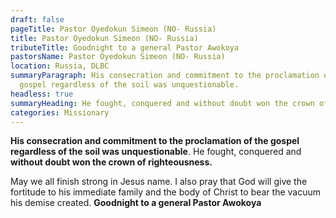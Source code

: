 ```yaml
---
draft: false
pageTitle: Pastor Oyedokun Simeon (NO- Russia)
title: Pastor Oyedokun Simeon (NO- Russia)
tributeTitle: Goodnight to a general Pastor Awokoya
pastorsName: Pastor Oyedokun Simeon (NO- Russia)
location: Russia, DLBC
summaryParagraph: His consecration and commitment to the proclamation of the
  gospel regardless of the soil was unquestionable.
headless: true
summaryHeading: He fought, conquered and without doubt won the crown of righteousness.
categories: Missionary
---
```

**His consecration and commitment to the proclamation of the gospel regardless of the soil was unquestionable**. He fought, conquered and **without doubt won the crown of righteousness.** 


May we all finish strong in Jesus name. I also pray that God will give the fortitude to his immediate family and the body of Christ to bear the vacuum his demise created. **Goodnight to a general Pastor Awokoya**